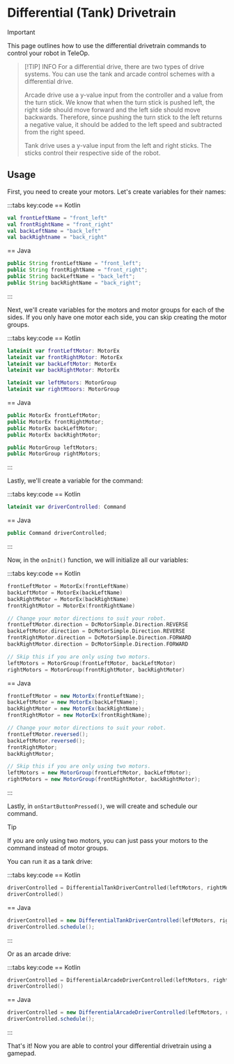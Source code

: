 # Differential (Tank) Drivetrain

> [!IMPORTANT]
> This page outlines how to use the differential drivetrain commands to control your robot in TeleOp.

> [!TIP] INFO
> For a differential drive, there are two types of drive systems. You can use the tank and arcade control schemes with a differential drive.
>
> Arcade drive use a y-value input from the controller and a value from the turn stick. We know that when the turn stick is pushed left, the right side should move forward and the left side should move backwards. Therefore, since pushing the turn stick to the left returns a negative value, it should be added to the left speed and subtracted from the right speed.
>
> Tank drive uses a y-value input from the left and right sticks. The sticks control their respective side of the robot.

## Usage

First, you need to create your motors. Let's create variables for their names:

:::tabs key:code
== Kotlin

```kotlin
val frontLeftName = "front_left"
val frontRightName = "front_right"
val backLeftName = "back_left"
val backRightname = "back_right"
```

== Java

```java
public String frontLeftName = "front_left";
public String frontRightName = "front_right";
public String backLeftName = "back_left";
public String backRightName = "back_right";
```

:::

Next, we'll create variables for the motors and motor groups for each of the sides. If you only have one motor each side, you can skip creating the motor groups.

:::tabs key:code
== Kotlin

```kotlin
lateinit var frontLeftMotor: MotorEx
lateinit var frontRightMotor: MotorEx
lateinit var backLeftMotor: MotorEx
lateinit var backRightMotor: MotorEx

lateinit var leftMotors: MotorGroup
lateinit var rightMtoors: MotorGroup
```

== Java

```java
public MotorEx frontLeftMotor;
public MotorEx frontRightMotor;
public MotorEx backLeftMotor;
public MotorEx backRightMotor;

public MotorGroup leftMotors;
public MotorGroup rightMotors;
```

:::

Lastly, we'll create a variable for the command:

:::tabs key:code
== Kotlin

```kotlin
lateinit var driverControlled: Command
```

== Java

```java
public Command driverControlled;
```

:::

Now, in the `onInit()` function, we will initialize all our variables:

:::tabs key:code
== Kotlin

```kotlin
frontLeftMotor = MotorEx(frontLeftName)
backLeftMotor = MotorEx(backLeftName)
backRightMotor = MotorEx(backRightName)
frontRightMotor = MotorEx(frontRightName)

// Change your motor directions to suit your robot.
frontLeftMotor.direction = DcMotorSimple.Direction.REVERSE
backLeftMotor.direction = DcMotorSimple.Direction.REVERSE
frontRightMotor.direction = DcMotorSimple.Direction.FORWARD
backRightMotor.direction = DcMotorSimple.Direction.FORWARD

// Skip this if you are only using two motors.
leftMotors = MotorGroup(frontLeftMotor, backLeftMotor)
rightMotors = MotorGroup(frontRightMotor, backRightMotor)
```

== Java

```java
frontLeftMotor = new MotorEx(frontLeftName);
backLeftMotor = new MotorEx(backLeftName);
backRightMotor = new MotorEx(backRightName);
frontRightMotor = new MotorEx(frontRightName);

// Change your motor directions to suit your robot.
frontLeftMotor.reversed();
backLeftMotor.reversed();
frontRightMotor;
backRightMotor;

// Skip this if you are only using two motors.
leftMotors = new MotorGroup(frontLeftMotor, backLeftMotor);
rightMotors = new MotorGroup(frontRightMotor, backRightMotor);
```

:::

Lastly, in `onStartButtonPressed()`, we will create and schedule our command.

> [!TIP]
> If you are only using two motors, you can just pass your motors to the command instead of motor groups.

You can run it as a tank drive:

:::tabs key:code
== Kotlin

```kotlin
driverControlled = DifferentialTankDriverControlled(leftMotors, rightMotors, -Gamepads.gamepad1.leftStickY, -Gamepads.gamepad1.rightStickY)
driverControlled()
```

== Java

```java
driverControlled = new DifferentialTankDriverControlled(leftMotors, rightMotors, Gamepads.gamepad1().leftStickY.negate(), Gamepads.gamepad1().rightStickY.negate());
driverControlled.schedule();
```

:::

Or as an arcade drive:

:::tabs key:code
== Kotlin

```kotlin
driverControlled = DifferentialArcadeDriverControlled(leftMotors, rightMotors, -Gamepads.gamepad1.leftStickY, Gamepads.gamepad1.rightStickX)
driverControlled()
```

== Java

```java
driverControlled = new DifferentialArcadeDriverControlled(leftMotors, rightMotors, Gamepads.gamepad1().leftStickY().negate(), Gamepads.gamepad1().rightStickX());
driverControlled.schedule();
```

:::

That's it! Now you are able to control your differential drivetrain using a gamepad.
